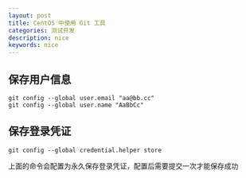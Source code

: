 ```yaml
---
layout: post
title: CentOS 中使用 Git 工具
categories: 测试开发
description: nice
keywords: nice
---
```


## 保存用户信息

``` shell
git config --global user.email "aa@bb.cc"
git config --global user.name "AaBbCc"
```

## 保存登录凭证

``` shell
git config --global credential.helper store
```

上面的命令会配置为永久保存登录凭证，配置后需要提交一次才能保存成功
